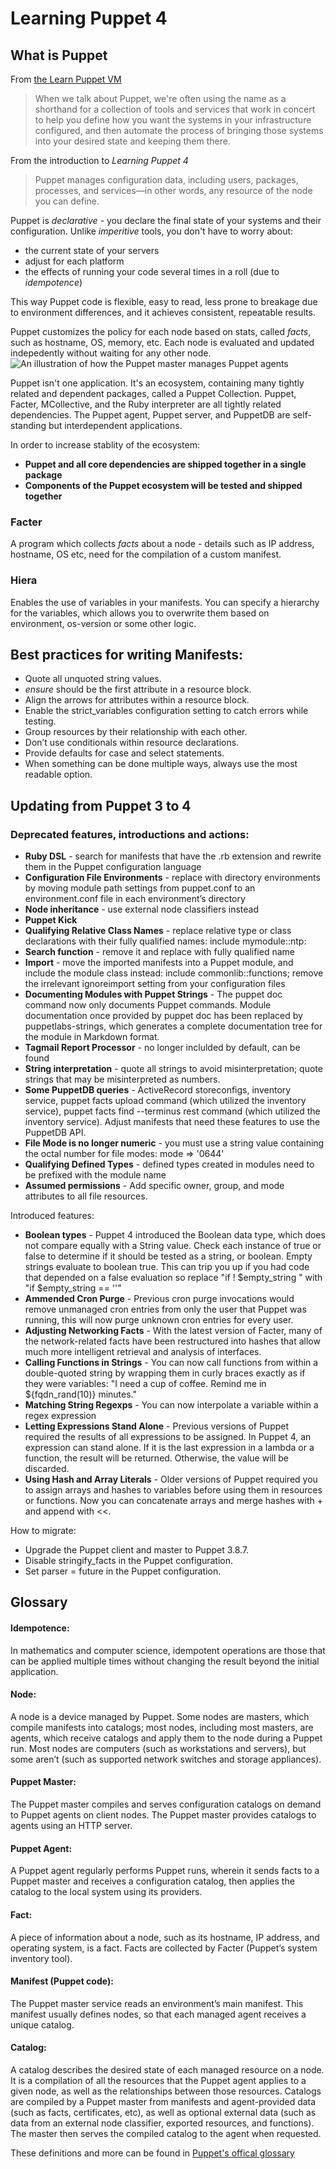# Learning Puppet 4

## What is Puppet

From [the Learn Puppet VM](https://learn.puppet.com/)
> When we talk about Puppet, we're often using the name as a shorthand for a collection of tools and services that work in concert to help you define how you want the systems in your infrastructure configured, and then automate the process of bringing those systems into your desired state and keeping them there. 

From the introduction to *Learning Puppet 4*
> Puppet manages configuration data, including users, packages, processes, and services—in other words, any resource of the node you can define.

Puppet is *declarative* - you declare the final state of your systems and their configuration. Unlike *imperitive* tools, you don't have to worry about:
* the current state of your servers
* adjust for each platform
* the effects of running your code several times in a roll (due to *idempotence*)

This way Puppet code is flexible, easy to read, less prone to breakage due to environment differences, and it achieves consistent, repeatable results. 

Puppet customizes the policy for each node based on stats, called *facts*, such as hostname, OS, memory, etc. Each node is evaluated and updated indepedently without waiting for any other node. 
![An illustration of how the Puppet master manages Puppet agents ](https://docs.google.com/drawings/d/e/2PACX-1vTFzwbRYBFchsTgTuXFR5rr73AbtW20FwrXyQPkzA0lJzqmA0pFNCbQKzaT37PYjXYIkokA2ct_TkgW/pub?w=960&h=720)

Puppet isn't one application. It's an ecosystem, containing many tightly related and dependent packages, called a Puppet Collection. Puppet, Facter, MCollective, and the Ruby interpreter are all tightly related dependencies. The Puppet agent, Puppet server, and PuppetDB are self-standing but interdependent applications.

In order to increase stablity of the ecosystem:
* **Puppet and all core dependencies are shipped together in a single package**
* **Components of the Puppet ecosystem will be tested and shipped together**

### Facter
A program which collects _facts_ about a node - details such as IP address, hostname, OS etc, need for the compilation of a custom manifest.

### Hiera
Enables the use of variables in your manifests. You can specify a hierarchy for the variables, which allows you to overwrite them based on environment, os-version or some other logic.

## Best practices for writing Manifests:

* Quote all unquoted string values.
* _ensure_ should be the first attribute in a resource block.
* Align the arrows for attributes within a resource block.
* Enable the strict_variables configuration setting to catch errors while testing.
* Group resources by their relationship with each other.
* Don’t use conditionals within resource declarations.
* Provide defaults for case and select statements.
* When something can be done multiple ways, always use the most readable option.

## Updating from Puppet 3 to 4

### Deprecated features, introductions and actions:

* **Ruby DSL** - search for manifests that have the .rb extension and rewrite them in the Puppet configuration language
* **Configuration File Environments** - replace with directory environments by moving module path settings from puppet.conf to an environment.conf file in each environment’s directory
* **Node inheritance** - use external node classifiers instead
* **Puppet Kick**
* **Qualifying Relative Class Names** - replace relative type or class declarations with their fully qualified names: include mymodule::ntp:
* **Search function** - remove it and replace with fully qualified name
* **Import** - move the imported manifests into a Puppet module, and include the module class instead: include commonlib::functions; remove the irrelevant ignoreimport setting from your configuration files 
* **Documenting Modules with Puppet Strings**  - The puppet doc command now only documents Puppet commands. Module documentation once provided by puppet doc has been replaced by puppetlabs-strings, which generates a complete documentation tree for the module in Markdown format.
* **Tagmail Report Processor** - no longer inclulded by default, can be found 
* **String interpretation** - quote all strings to avoid misinterpretation; quote strings that may be misinterpreted as numbers.
* **Some PuppetDB queries** - ActiveRecord storeconfigs, inventory service, puppet facts upload command (which utilized the inventory service), puppet facts find --terminus rest command (which utilized the inventory service). Adjust manifests that need these features to use the PuppetDB API.
* **File Mode is no longer numeric** - you must use a string value containing the octal number for file modes: mode => '0644'
* **Qualifying Defined Types** - defined types created in modules need to be prefixed with the module name
* **Assumed permissions** - Add specific owner, group, and mode attributes to all file resources.

Introduced features:
* **Boolean types** - Puppet 4 introduced the Boolean data type, which does not compare equally with a String value. Check each instance of true or false to determine if it should be tested as a string, or boolean. Empty strings evaluate to boolean true.  This can trip you up if you had code that depended on a false evaluation so replace "if ! $empty_string " with "if $empty_string == ''"
* **Ammended Cron Purge** - Previous cron purge invocations would remove unmanaged cron entries from only the user that Puppet was running, this will now purge unknown cron entries for every user.
* **Adjusting Networking Facts** - With the latest version of Facter, many of the network-related facts have been restructured into hashes that allow much more intelligent retrieval and analysis of interfaces.
* **Calling Functions in Strings**  - You can now call functions from within a double-quoted string by wrapping them in curly braces exactly as if they were variables: "I need a cup of coffee. Remind me in ${fqdn_rand(10)} minutes."
* **Matching String Regexps** - You can now interpolate a variable within a regex expression
* **Letting Expressions Stand Alone**  - Previous versions of Puppet required the results of all expressions to be assigned. In Puppet 4, an expression can stand alone. If it is the last expression in a lambda or a function, the result will be returned. Otherwise, the value will be discarded.
* **Using Hash and Array Literals** - Older versions of Puppet required you to assign arrays and hashes to variables before using them in resources or functions. Now you can concatenate arrays and merge hashes with + and append with <<.

How to migrate:

* Upgrade the Puppet client and master to Puppet 3.8.7.
* Disable stringify_facts in the Puppet configuration.
* Set parser = future in the Puppet configuration.


## Glossary

#### Idempotence:
In mathematics and computer science, idempotent operations are those that can be applied multiple times without changing the result beyond the initial application.

#### Node:
A node is a device managed by Puppet. 
Some nodes are masters, which compile manifests into catalogs; most nodes, including most masters, are agents, which receive catalogs and apply them to the node during a Puppet run. 
Most nodes are computers (such as workstations and servers), but some aren’t (such as supported network switches and storage appliances).

#### Puppet Master:
The Puppet master compiles and serves configuration catalogs on demand to Puppet agents on client nodes. The Puppet master provides catalogs to agents using an HTTP server. 

#### Puppet Agent:
A Puppet agent regularly performs Puppet runs, wherein it sends facts to a Puppet master and receives a configuration catalog, then applies the catalog to the local system using its providers.

#### Fact:
A piece of information about a node, such as its hostname, IP address, and operating system, is a fact. Facts are collected by Facter (Puppet’s system inventory tool).

#### Manifest (Puppet code):
The Puppet master service reads an environment’s main manifest. This manifest usually defines nodes, so that each managed agent receives a unique catalog.

#### Catalog:
A catalog describes the desired state of each managed resource on a node. It is a compilation of all the resources that the Puppet agent applies to a given node, as well as the relationships between those resources.
Catalogs are compiled by a Puppet master from manifests and agent-provided data (such as facts, certificates, etc), as well as optional external data (such as data from an external node classifier, exported resources, and functions). 
The master then serves the compiled catalog to the agent when requested.

These definitions and more can be found in [Puppet's offical glossary](https://docs.puppet.com/references/glossary.html)
